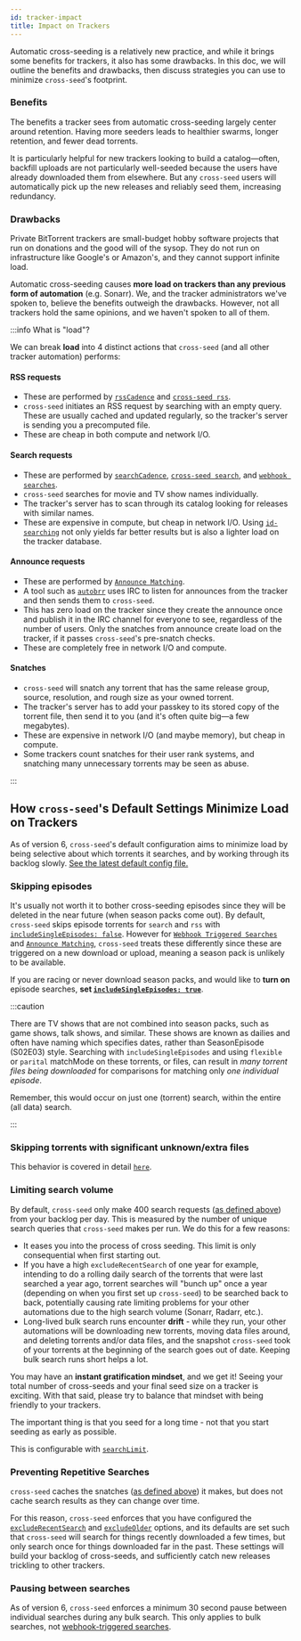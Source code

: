 ```yaml
---
id: tracker-impact
title: Impact on Trackers
---
```


Automatic cross-seeding is a relatively new practice, and while it brings some
benefits for trackers, it also has some drawbacks. In this doc, we will outline
the benefits and drawbacks, then discuss strategies you can use to minimize
`cross-seed`'s footprint.

### Benefits

The benefits a tracker sees from automatic cross-seeding largely center around
retention. Having more seeders leads to healthier swarms, longer retention, and
fewer dead torrents.

It is particularly helpful for new trackers looking to build a catalog—often,
backfill uploads are not particularly well-seeded because the users have already
downloaded them from elsewhere. But any `cross-seed` users will automatically
pick up the new releases and reliably seed them, increasing redundancy.

### Drawbacks

Private BitTorrent trackers are small-budget hobby software projects that run on
donations and the good will of the sysop. They do not run on infrastructure like
Google's or Amazon's, and they cannot support infinite load.

Automatic cross-seeding causes **more load on trackers than any previous form of
automation** (e.g. Sonarr). We, and the tracker administrators we've spoken to,
believe the benefits outweigh the drawbacks. However, not all trackers hold the
same opinions, and we haven't spoken to all of them.

:::info What is "load"?

We can break **load** into 4 distinct actions that `cross-seed` (and all other
tracker automation) performs:

#### RSS requests

-   These are performed by [`rssCadence`](../basics/options.md#rsscadence) and
    [`cross-seed rss`](./utils.md#cross-seed-rss).
-   `cross-seed` initiates an RSS request by searching with an empty query.
    These are usually cached and updated regularly, so the tracker's server is
    sending you a precomputed file.
-   These are cheap in both compute and network I/O.

#### Search requests

-   These are performed by [`searchCadence`](../basics/options.md#searchcadence),
    [`cross-seed search`](./utils.md#cross-seed-search), and
    [`webhook searches`](../tutorials/triggering-searches.md).
-   `cross-seed` searches for movie and TV show names individually.
-   The tracker's server has to scan through its catalog looking for releases
    with similar names.
-   These are expensive in compute, but cheap in network I/O. Using
    [`id-searching`](../tutorials/id-searching.md) not only yields far better
    results but is also a lighter load on the tracker database.

#### Announce requests

-   These are performed by [`Announce Matching`](../tutorials/announce.md).
-   A tool such as [`autobrr`](https://autobrr.com/) uses IRC to listen for
    announces from the tracker and then sends them to `cross-seed`.
-   This has zero load on the tracker since they create the announce once and
    publish it in the IRC channel for everyone to see, regardless of the number
    of users. Only the snatches from announce create load on the tracker, if it
    passes `cross-seed`'s pre-snatch checks.
-   These are completely free in network I/O and compute.

#### Snatches

-   `cross-seed` will snatch any torrent that has the same release group,
    source, resolution, and rough size as your owned torrent.
-   The tracker's server has to add your passkey to its stored copy of the
    torrent file, then send it to you (and it's often quite big—a few
    megabytes).
-   These are expensive in network I/O (and maybe memory), but cheap in compute.
-   Some trackers count snatches for their user rank systems, and snatching many
    unnecessary torrents may be seen as abuse.

:::

## How `cross-seed`'s Default Settings Minimize Load on Trackers

As of version 6, `cross-seed`'s default configuration aims to minimize load by
being selective about which torrents it searches, and by working through its
backlog slowly.
[See the latest default config file.](https://github.com/cross-seed/cross-seed/blob/master/src/config.template.cjs)

### Skipping episodes

It's usually not worth it to bother cross-seeding episodes since they will be
deleted in the near future (when season packs come out). By default,
`cross-seed` skips episode torrents for `search` and `rss` with
[`includeSingleEpisodes: false`](../basics/options.md#includesingleepisodes).
However for [`Webhook Triggered Searches`](../tutorials/triggering-searches.md)
and [`Announce Matching`](../tutorials/announce.md), `cross-seed` treats these
differently since these are triggered on a new download or upload, meaning a
season pack is unlikely to be available.

If you are racing or never download season packs, and would like to **turn on**
episode searches, **set
[`includeSingleEpisodes: true`](../basics/options.md#includesingleepisodes)**.

:::caution

There are TV shows that are not combined into season packs, such as game shows,
talk shows, and similar. These shows are known as dailies and often have naming
which specifies dates, rather than SeasonEpisode (S02E03) style. Searching with
`includeSingleEpisodes` and using `flexible` or `parital` matchMode on these
torrents, or files, can result in _many torrent files being downloaded_ for
comparisons for matching only _one individual episode_.

Remember, this would occur on just one (torrent) search, within the entire (all
data) search.

:::

### Skipping torrents with significant unknown/extra files

This behavior is covered in detail
[`here`](../v6-migration.md#updated-includenonvideos-behavior).

### Limiting search volume

By default, `cross-seed` only make 400 search requests
([as defined above](#drawbacks)) from your backlog per day. This is measured by
the number of unique search queries that `cross-seed` makes per run. We do this
for a few reasons:

-   It eases you into the process of cross seeding. This limit is only
    consequential when first starting out.
-   If you have a high `excludeRecentSearch` of one year for example, intending
    to do a rolling daily search of the torrents that were last searched a year
    ago, torrent searches will "bunch up" once a year (depending on when you
    first set up `cross-seed`) to be searched back to back, potentially causing
    rate limiting problems for your other automations due to the high search
    volume (Sonarr, Radarr, etc.).
-   Long-lived bulk search runs encounter **drift** - while they run, your other
    automations will be downloading new torrents, moving data files around, and
    deleting torrents and/or data files, and the snapshot `cross-seed` took of
    your torrents at the beginning of the search goes out of date. Keeping bulk
    search runs short helps a lot.

You may have an **instant gratification mindset**, and we get it! Seeing your
total number of cross-seeds and your final seed size on a tracker is exciting.
With that said, please try to balance that mindset with being friendly to your
trackers.

The important thing is that you seed for a long time - not that you start
seeding as early as possible.

This is configurable with [`searchLimit`](../basics/options.md#searchlimit).

### Preventing Repetitive Searches

`cross-seed` caches the snatches ([as defined above](#drawbacks)) it makes, but
does not cache search results as they can change over time.

For this reason, `cross-seed` enforces that you have configured the
[`excludeRecentSearch`](../basics/options.md#excluderecentsearch) and
[`excludeOlder`](../basics/options.md#excludeolder) options, and its defaults
are set such that `cross-seed` will search for things recently downloaded a few
times, but only search once for things downloaded far in the past. These
settings will build your backlog of cross-seeds, and sufficiently catch new
releases trickling to other trackers.

### Pausing between searches

As of version 6, `cross-seed` enforces a minimum 30 second pause between
individual searches during any bulk search. This only applies to bulk searches,
not [webhook-triggered searches](../tutorials/triggering-searches.md).
